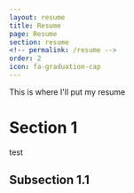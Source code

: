 ```yaml
---
layout: resume
title: Resume
page: Resume
section: resume
<!-- permalink: /resume -->
order: 2
icon: fa-graduation-cap
---
```


This is where I'll put my resume


# Section 1

test

## Subsection 1.1